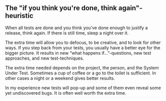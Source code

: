## The "if you think you're done, think again"-heuristic

When all tests are done and you think you’ve done enough to justify a release, think again. If there is still time, sleep a night over it.

The extra time will allow you to defocus, to be creative, and to look for other ways. If you step back from your tests, you usually have a better eye for the bigger picture. It results in new “what happens if…”-questions, new test approaches, and new test-techniques.

The extra time needed depends on the project, the person, and the System Under Test. Sometimes a cup of coffee or a go to the toilet is sufficient. In other cases a night or a weekend gives better results.

In my experience new tests will pop-up and some of them even reveal some yet undiscovered bugs. It is often well worth the extra time.